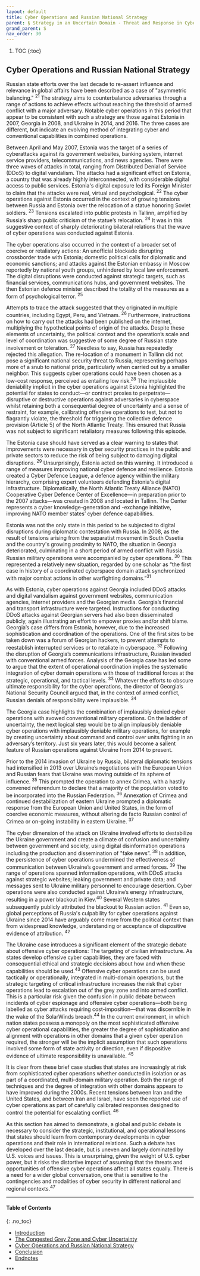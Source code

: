 ```yaml
---
layout: default
title: Cyber Operations and Russian National Strategy 
parent: § Strategy in an Uncertain Domain - Threat and Response in Cyberspace   
grand_parent: S
nav_order: 30 
---
```

<style>
.dont-break-out {
  /* These are technically the same, but use both */
  overflow-wrap: break-word;
  word-wrap: break-word;

     -ms-word-break: break-all;
  /* This is the dangerous one in WebKit, as it breaks things wherever */
  word-break: break-all;
  /* Instead use this non-standard one: */
  word-break: break-word;
}

.youtube-container {
    position: relative;
    width: 100%;
    height: 0;
    padding-bottom: 56.25%;
}
.youtube-video {
    position: absolute;
    top: 0;
    left: 0;
    width: 100%;
    height: 100%;
}

</style>

<div class="dont-break-out" markdown="1">

1. TOC
{:toc}

## Cyber Operations and Russian National Strategy 
Russian state efforts over the last decade to re-assert influence and relevance in global affairs have been described as a case of "asymmetric balancing." <sup>21</sup> The strategy aims to counterbalance adversaries through a range of actions to achieve effects without reaching the threshold of armed conflict with a major adversary. Notable cyber operations in this period that appear to be consistent with such a strategy are those against Estonia in 2007, Georgia in 2008, and Ukraine in 2014, and 2016. The three cases are different, but indicate an evolving method of integrating cyber and conventional capabilities in combined operations.

Between April and May 2007, Estonia was the target of a series of cyberattacks against its government websites, banking system, internet service providers, telecommunications, and news agencies. There were three waves of attacks in total, ranging from Distributed Denial of Service (DDoS) to digital vandalism. The attacks had a significant effect on Estonia, a country that was already highly interconnected, with considerable digital access to public services. Estonia's digital exposure led its Foreign Minister to claim that the attacks were real, virtual and psychological. <sup>22</sup> The cyber operations against Estonia occurred in the context of growing tensions between Russia and Estonia over the relocation of a statue honoring Soviet soldiers. <sup>23</sup> Tensions escalated into public protests in Tallinn, amplified by Russia’s sharp public criticism of the statue’s relocation. <sup>24</sup> It was in this suggestive context of sharply deteriorating bilateral relations that the wave of cyber operations was conducted against Estonia.

The cyber operations also occurred in the context of a broader set of coercive or retaliatory actions: An unofficial blockade disrupting crossborder trade with Estonia; domestic political calls for diplomatic and economic sanctions; and attacks against the Estonian embassy in Moscow reportedly by national youth groups, unhindered by local law enforcement. The digital disruptions were conducted against strategic targets, such as financial services, communications hubs, and government websites. The then Estonian defence minister described the totality of the measures as a form of psychological terror. <sup>25</sup>

Attempts to trace the attack suggested that they originated in multiple countries, including Egypt, Peru, and Vietnam. <sup>26</sup> Furthermore, instructions on how to carry out the attacks had been published on the internet, multiplying the hypothetical points of origin of the attacks. Despite these elements of uncertainty, the political context and the operation’s scale and level of coordination was suggestive of some degree of Russian state involvement or toleration. <sup>27</sup> Needless to say, Russia has repeatedly rejected this allegation. The re-location of a monument in Tallinn did not pose a significant national security threat to Russia, representing perhaps more of a snub to national pride, particularly when carried out by a smaller neighbor. This suggests cyber operations could have been chosen as a low-cost response, perceived as entailing low risk.<sup>28</sup> The implausible deniability implicit in the cyber operations against Estonia highlighted the potential for states to conduct—or contract proxies to perpetrate—disruptive or destructive operations against adversaries in cyberspace whilst retaining both a consequential degree of uncertainty and a sense of restraint, for example, calibrating offensive operations to test, but not to flagrantly violate, the threshold for triggering the collective defence provision (Article 5) of the North Atlantic Treaty. This ensured that Russia was not subject to significant retaliatory measures following this episode.

The Estonia case should have served as a clear warning to states that improvements were necessary in cyber security practices in the public and private sectors to reduce the risk of being subject to damaging digital disruptions. <sup>29</sup> Unsurprisingly, Estonia acted on this warning. It introduced a range of measures improving national cyber defence and resilience. Estonia created a Cyber Defence League, a defence agency within the military hierarchy, comprising expert volunteers defending Estonia's digital infrastructure. Diplomatically, the North Atlantic Treaty Alliance (NATO) Cooperative Cyber Defence Center of Excellence—in preparation prior to the 2007 attacks—was created in 2008 and located in Tallinn. The Center represents a cyber knowledge-generation and -exchange initiative, improving NATO member states’ cyber defence capabilities.

Estonia was not the only state in this period to be subjected to digital disruptions during diplomatic contestation with Russia. In 2008, as the result of tensions arising from the separatist movement in South Ossetia and the country's growing proximity to NATO, the situation in Georgia deteriorated, culminating in a short period of armed conflict with Russia. Russian military operations were accompanied by cyber operations. <sup>30</sup> This represented a relatively new situation, regarded by one scholar as “the first case in history of a coordinated cyberspace domain attack synchronized with major combat actions in other warfighting domains.”<sup>31</sup>

As with Estonia, cyber operations against Georgia included DDoS attacks and digital vandalism against government websites, communication agencies, internet providers and the Georgian media. Georgia’s financial and transport infrastructure were targeted. Instructions for conducting DDoS attacks against Georgian servers had also been disseminated publicly, again illustrating an effort to empower proxies and/or shift blame. Georgia’s case differs from Estonia, however, due to the increased sophistication and coordination of the operations. One of the first sites to be taken down was a forum of Georgian hackers, to prevent attempts to reestablish interrupted services or to retaliate in cyberspace. <sup>32</sup> Following the disruption of Georgia’s communications infrastructure, Russian invaded with conventional armed forces. Analysis of the Georgia case has led some to argue that the extent of operational coordination implies the systematic integration of cyber domain operations with those of traditional forces at the strategic, operational, and tactical levels. <sup>33</sup> Whatever the efforts to obscure ultimate responsibility for the cyber operations, the director of Georgia’s National Security Council argued that, in the context of armed conflict, Russian denials of responsibility were implausible. <sup>34</sup>

The Georgia case highlights the combination of implausibly denied cyber operations with avowed conventional military operations. On the ladder of uncertainty, the next logical step would be to align implausibly deniable cyber operations with implausibly deniable military operations, for example by creating uncertainty about command and control over units fighting in an adversary’s territory. Just six years later, this would become a salient feature of Russian operations against Ukraine from 2014 to present.

Prior to the 2014 invasion of Ukraine by Russia, bilateral diplomatic tensions had intensified in 2013 over Ukraine’s negotiations with the European Union and Russian fears that Ukraine was moving outside of its sphere of influence. <sup>35</sup> This prompted the operation to annex Crimea, with a hastily convened referendum to declare that a majority of the population voted to be incorporated into the Russian Federation. <sup>36</sup> Annexation of Crimea and continued destabilization of eastern Ukraine prompted a diplomatic response from the European Union and United States, in the form of coercive economic measures, without altering de facto Russian control of Crimea or on-going instability in eastern Ukraine. <sup>37</sup>

The cyber dimension of the attack on Ukraine involved efforts to destabilize the Ukraine government and create a climate of confusion and uncertainty between government and society, using digital disinformation operations including the production and dissemination of "fake news”. <sup>38</sup> In addition, the persistence of cyber operations undermined the effectiveness of communication between Ukraine’s government and armed forces. <sup>39</sup> The range of operations spanned information operations, with DDoS attacks against strategic websites; leaking government and private data; and messages sent to Ukraine military personnel to encourage desertion. Cyber operations were also conducted against Ukraine’s energy infrastructure, resulting in a power blackout in Kiev.<sup>40</sup> Several Western states subsequently publicly attributed the blackout to Russian action. <sup>41</sup> Even so, global perceptions of Russia's culpability for cyber operations against Ukraine since 2014 have arguably come more from the political context than from widespread knowledge, understanding or acceptance of dispositive evidence of attribution. <sup>42</sup>

The Ukraine case introduces a significant element of the strategic debate about offensive cyber operations: The targeting of civilian infrastructure. As states develop offensive cyber capabilities, they are faced with consequential ethical and strategic decisions about how and when these capabilities should be used.<sup>43</sup> Offensive cyber operations can be used tactically or operationally, integrated in multi-domain operations, but the strategic targeting of critical infrastructure increases the risk that cyber operations lead to escalation out of the grey zone and into armed conflict. This is a particular risk given the confusion in public debate between incidents of cyber espionage and offensive cyber operations—both being labelled as cyber attacks requiring cost-imposition—that was discernible in the wake of the SolarWinds breach.<sup>44</sup> In the current environment, in which nation states possess a monopoly on the most sophisticated offensive cyber operational capabilities, the greater the degree of sophistication and alignment with operations in other domains that a given cyber operation required, the stronger will be the implicit assumption that such operations involved some form of state activity or direction, even if dispositive evidence of ultimate responsibility is unavailable. <sup>45</sup>

It is clear from these brief case studies that states are increasingly at risk from sophisticated cyber operations whether conducted in isolation or as part of a coordinated, multi-domain military operation. Both the range of techniques and the degree of integration with other domains appears to have improved during the 2000s. Recent tensions between Iran and the United States, and between Iran and Israel, have seen the reported use of cyber operations as part of carefully calibrated responses designed to control the potential for escalating conflict. <sup>46</sup>

As this section has aimed to demonstrate, a global and public debate is necessary to consider the strategic, institutional, and operational lessons that states should learn from contemporary developments in cyber operations and their role in international relations. Such a debate has developed over the last decade, but is uneven and largely dominated by U.S. voices and issues. This is unsurprising, given the weight of U.S. cyber power, but it risks the distortive impact of assuming that the threats and opportunities of offensive cyber operations affect all states equally. There is a need for a wider global conversation, one that is sensitive to the contingencies and modalities of cyber security in different national and regional contexts.<sup>47</sup>

***

#### Table of Contents
{: .no_toc}

<ul><li> <a href="/docs/S/Strategy-in-an-Uncertain-Domain-Threat-and-Response-in-Cyberspace-1/">
Introduction</a></li><li> <a href="/docs/S/Strategy-in-an-Uncertain-Domain-Threat-and-Response-in-Cyberspace-2/">
The Congested Grey Zone and Cyber Uncertainty</a></li><li> <a href="/docs/S/Strategy-in-an-Uncertain-Domain-Threat-and-Response-in-Cyberspace-3/">
Cyber Operations and Russian National Strategy</a></li><li> <a href="/docs/S/Strategy-in-an-Uncertain-Domain-Threat-and-Response-in-Cyberspace-4/">
Conclusion</a></li><li> <a href="/docs/S/Strategy-in-an-Uncertain-Domain-Threat-and-Response-in-Cyberspace-5/">
Endnotes</a></li></ul>
***

</div>
